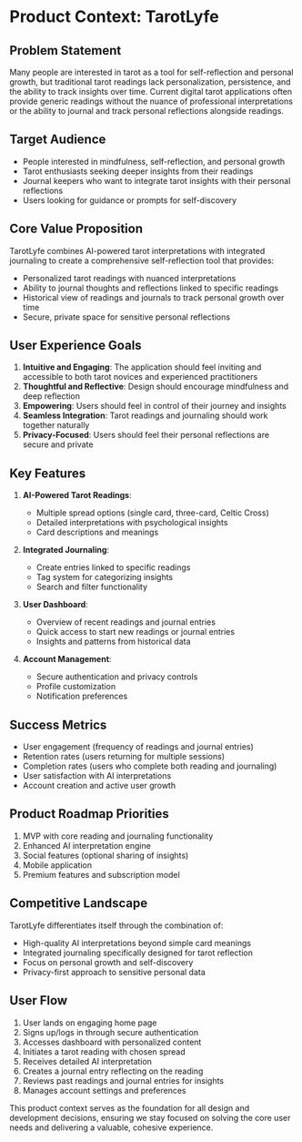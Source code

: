 # Product Context: TarotLyfe

## Problem Statement
Many people are interested in tarot as a tool for self-reflection and personal growth, but traditional tarot readings lack personalization, persistence, and the ability to track insights over time. Current digital tarot applications often provide generic readings without the nuance of professional interpretations or the ability to journal and track personal reflections alongside readings.

## Target Audience
- People interested in mindfulness, self-reflection, and personal growth
- Tarot enthusiasts seeking deeper insights from their readings
- Journal keepers who want to integrate tarot insights with their personal reflections
- Users looking for guidance or prompts for self-discovery

## Core Value Proposition
TarotLyfe combines AI-powered tarot interpretations with integrated journaling to create a comprehensive self-reflection tool that provides:
- Personalized tarot readings with nuanced interpretations
- Ability to journal thoughts and reflections linked to specific readings
- Historical view of readings and journals to track personal growth over time
- Secure, private space for sensitive personal reflections

## User Experience Goals
1. **Intuitive and Engaging**: The application should feel inviting and accessible to both tarot novices and experienced practitioners
2. **Thoughtful and Reflective**: Design should encourage mindfulness and deep reflection
3. **Empowering**: Users should feel in control of their journey and insights
4. **Seamless Integration**: Tarot readings and journaling should work together naturally
5. **Privacy-Focused**: Users should feel their personal reflections are secure and private

## Key Features
1. **AI-Powered Tarot Readings**:
   - Multiple spread options (single card, three-card, Celtic Cross)
   - Detailed interpretations with psychological insights
   - Card descriptions and meanings

2. **Integrated Journaling**:
   - Create entries linked to specific readings
   - Tag system for categorizing insights
   - Search and filter functionality

3. **User Dashboard**:
   - Overview of recent readings and journal entries
   - Quick access to start new readings or journal entries
   - Insights and patterns from historical data

4. **Account Management**:
   - Secure authentication and privacy controls
   - Profile customization
   - Notification preferences

## Success Metrics
- User engagement (frequency of readings and journal entries)
- Retention rates (users returning for multiple sessions)
- Completion rates (users who complete both reading and journaling)
- User satisfaction with AI interpretations
- Account creation and active user growth

## Product Roadmap Priorities
1. MVP with core reading and journaling functionality
2. Enhanced AI interpretation engine
3. Social features (optional sharing of insights)
4. Mobile application
5. Premium features and subscription model

## Competitive Landscape
TarotLyfe differentiates itself through the combination of:
- High-quality AI interpretations beyond simple card meanings
- Integrated journaling specifically designed for tarot reflection
- Focus on personal growth and self-discovery
- Privacy-first approach to sensitive personal data

## User Flow
1. User lands on engaging home page
2. Signs up/logs in through secure authentication
3. Accesses dashboard with personalized content
4. Initiates a tarot reading with chosen spread
5. Receives detailed AI interpretation
6. Creates a journal entry reflecting on the reading
7. Reviews past readings and journal entries for insights
8. Manages account settings and preferences

This product context serves as the foundation for all design and development decisions, ensuring we stay focused on solving the core user needs and delivering a valuable, cohesive experience.
